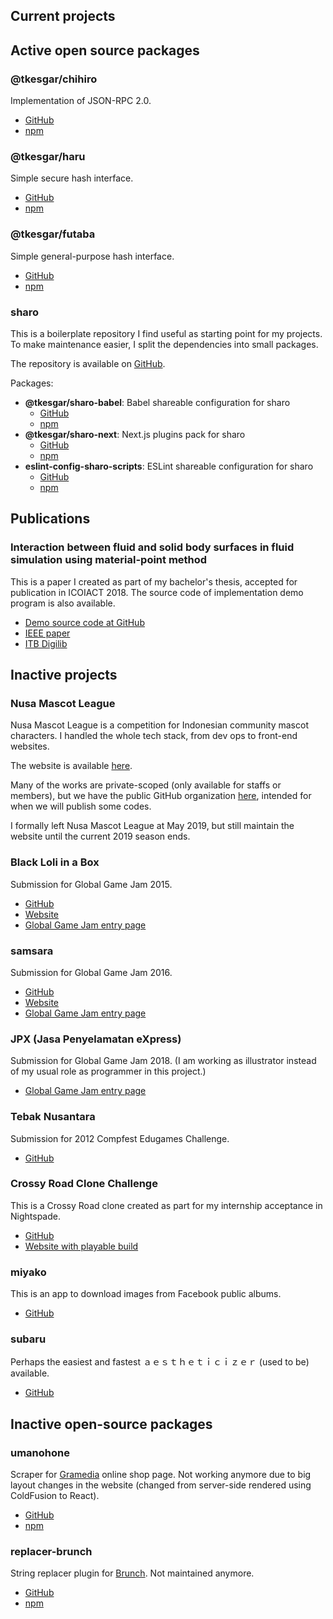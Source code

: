 ## Current projects

## Active open source packages

### @tkesgar/chihiro

Implementation of JSON-RPC 2.0.

- [GitHub](https://github.com/tkesgar/chihiro)
- [npm](https://www.npmjs.com/package/@tkesgar/chihiro)

### @tkesgar/haru

Simple secure hash interface.

- [GitHub](https://github.com/tkesgar/haru)
- [npm](https://www.npmjs.com/package/@tkesgar/haru)

### @tkesgar/futaba

Simple general-purpose hash interface.

- [GitHub](https://github.com/tkesgar/futaba)
- [npm](https://www.npmjs.com/package/@tkesgar/futaba)

### sharo

This is a boilerplate repository I find useful as starting point for my
projects. To make maintenance easier, I split the dependencies into small
packages.

The repository is available on [GitHub](https://github.com/tkesgar/sharo).

Packages:

- **@tkesgar/sharo-babel**: Babel shareable configuration for sharo
  - [GitHub](https://github.com/tkesgar/sharo-next)
  - [npm](https://www.npmjs.com/package/@tkesgar/sharo-next)
- **@tkesgar/sharo-next**: Next.js plugins pack for sharo
  - [GitHub](https://github.com/tkesgar/sharo-next)
  - [npm](https://www.npmjs.com/package/@tkesgar/sharo-next)
- **eslint-config-sharo-scripts**: ESLint shareable configuration for sharo
  - [GitHub](https://github.com/tkesgar/eslint-config-sharo-scripts)
  - [npm](https://www.npmjs.com/package/eslint-config-sharo-scripts)

## Publications

### Interaction between fluid and solid body surfaces in fluid simulation using material-point method

This is a paper I created as part of my bachelor's thesis, accepted for
publication in ICOIACT 2018. The source code of implementation demo program is
also available.

- [Demo source code at GitHub](https://github.com/tkesgar/houshou)
- [IEEE paper](https://ieeexplore.ieee.org/document/8350797)
- [ITB Digilib](https://digilib.itb.ac.id/index.php/gdl/view/31341)

## Inactive projects

### Nusa Mascot League

Nusa Mascot League is a competition for Indonesian community mascot characters.
I handled the whole tech stack, from dev ops to front-end websites.

The website is available [here](https://www.nusaleague.com/).

Many of the works are private-scoped (only available for staffs or members), but
we have the public GitHub organization [here](https://github.com/nsml), intended
for when we will publish some codes.

I formally left Nusa Mascot League at May 2019, but still maintain the website
until the current 2019 season ends.

### Black Loli in a Box

Submission for Global Game Jam 2015.

- [GitHub](https://github.com/tkesgar/ggj15-loli)
- [Website](http://tkesgar.github.io/ggj15-loli)
- [Global Game Jam entry page](https://globalgamejam.org/2015/games/black-loli-box-kyaaa-what-should-we-do)

### samsara

Submission for Global Game Jam 2016.

- [GitHub](https://github.com/tkesgar/ggj16-wayang)
- [Website](http://tkesgar.github.io/ggj16-wayang)
- [Global Game Jam entry page](https://globalgamejam.org/2016/games/samsara)

### JPX (Jasa Penyelamatan eXpress)

Submission for Global Game Jam 2018. (I am working as illustrator instead of my
usual role as programmer in this project.)

- [Global Game Jam entry page](https://globalgamejam.org/2018/games/jpx-jasa-penyelamatan-express)

### Tebak Nusantara

Submission for 2012 Compfest Edugames Challenge.

- [GitHub](https://github.com/dkrprasetya/Tebak-Nusantara-)

### Crossy Road Clone Challenge

This is a Crossy Road clone created as part for my internship acceptance in
Nightspade.

- [GitHub](https://github.com/tkesgar/crcc)
- [Website with playable build](https://tkesgar.github.io/crcc)

### miyako

This is an app to download images from Facebook public albums.

- [GitHub](https://github.com/tkesgar/miyako)

### subaru

Perhaps the easiest and fastest ａｅｓｔｈｅｔｉｃｉｚｅｒ (used to be)
available.

- [GitHub](https://github.com/tkesgar/subaru)

## Inactive open-source packages

### umanohone

Scraper for [Gramedia](https://www.gramedia.com/) online shop page. Not working
anymore due to big layout changes in the website (changed from server-side
rendered using ColdFusion to React).

- [GitHub](https://github.com/tkesgar/umanohone)
- [npm](https://www.npmjs.com/package/umanohone)

### replacer-brunch

String replacer plugin for [Brunch](https://brunch.io/). Not maintained anymore.

- [GitHub](https://github.com/tkesgar/replacer-brunch)
- [npm](https://www.npmjs.com/package/replacer-brunch)
